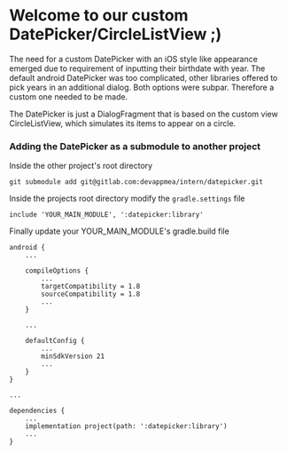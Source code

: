 # Welcome to our custom DatePicker/CircleListView ;)

The need for a custom DatePicker with an iOS style like appearance emerged due to requirement of inputting their birthdate with year. The default android DatePicker was too complicated, other libraries offered to pick years in an additional dialog. Both options were subpar. Therefore a custom one needed to be made.

The DatePicker is just a DialogFragment that is based on the custom view CircleListView, which simulates its items to appear on a circle.


### Adding the DatePicker as a submodule to another project
Inside the other project's root directory

    git submodule add git@gitlab.com:devappmea/intern/datepicker.git
    
Inside the projects root directory modify the `gradle.settings` file

    include 'YOUR_MAIN_MODULE', ':datepicker:library'
    
Finally update your YOUR_MAIN_MODULE's gradle.build file

    android {
        ...
    
        compileOptions {
            ...
            targetCompatibility = 1.8
            sourceCompatibility = 1.8
            ...
        }
        
        ...
        
        defaultConfig {
            ...
            minSdkVersion 21
            ...
        }
    }
    
    ... 
    
    dependencies {
        ...
        implementation project(path: ':datepicker:library')
        ...
    }

